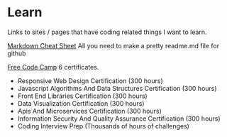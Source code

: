# Learn
Links to sites / pages that have coding related things I want to learn.

[Markdown Cheat Sheet](https://github.com/adam-p/markdown-here/wiki/Markdown-Cheatsheet)
All you need to make a pretty readme.md file for github

[Free Code Camp](https://freecodecamp.org/)
6 certificates. 
+ Responsive Web Design Certification (300 hours)
+ Javascript Algorithms And Data Structures Certification (300 hours)
+ Front End Libraries Certification (300 hours)
+ Data Visualization Certification (300 hours)
+ Apis And Microservices Certification (300 hours)
+ Information Security And Quality Assurance Certification (300 hours)
+ Coding Interview Prep (Thousands of hours of challenges)
